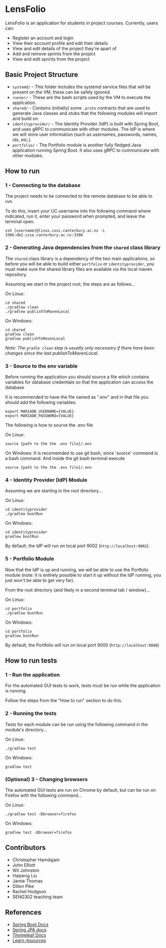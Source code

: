 # LensFolio

LensFolio is an application for students in project courses. Currently, users can:
- Register an account and login
- View their account profile and edit their details
- View and edit details of the project they're apart of
- Add and remove sprints from the project
- View and edit sprints from the project


## Basic Project Structure

- `systemd/` - This folder includes the systemd service files that will be present on the VM, these can be safely ignored.
- `runner/` - These are the bash scripts used by the VM to execute the application.
- `shared/` - Contains (initially) some `.proto` contracts that are used to generate Java classes and stubs that the following modules will import and build on.
- `identityprovider/` - The Identity Provider (IdP) is built with Spring Boot, and uses gRPC to communicate with other modules. The IdP is where we will store user information (such as usernames, passwords, names, ids, etc.).
- `portfolio/` - The Portfolio module is another fully fledged Java application running Spring Boot. It also uses gRPC to communicate with other modules.


## How to run

### 1 - Connecting to the database
The project needs to be connected to the remote database to be able to run. 

To do this, insert your UC username into the following command where indicated, run it, enter your password when prompted, and leave the terminal open.
```
ssh [username]@linux.cosc.canterbury.ac.nz -L 3306:db2.csse.canterbury.ac.nz:3306
```

### 2 - Generating Java dependencies from the `shared` class library
The `shared` class library is a dependency of the two main applications, so before you will be able to build either `portfolio` or `identityprovider`, you must make sure the shared library files are available via the local maven repository.

Assuming we start in the project root, the steps are as follows...

On Linux: 
```
cd shared
./gradlew clean
./gradlew publishToMavenLocal
```

On Windows:
```
cd shared
gradlew clean
gradlew publishToMavenLocal
```

*Note: The `gradle clean` step is usually only necessary if there have been changes since the last publishToMavenLocal.*

### 3 - Source to the env variable
Before running the application you should source a file which contains variables for database credentials so that the application can access the database

It is recommended to have the file named as ".env" and in that file you should add the following variables:
```
export MARIADB_USERNAME={VALUE}
export MARIADB_PASSWORD={VALUE}
```

The following is how to sourve the .env file

On Linux:
```
source {path to the the .env file}/.env
```

On Windows:
It is recomemded to use git bash, since 'source' command is a bash command.
And inside the git bash terminal execute
```
source {path to the the .env file}/.env
```

### 4 - Identity Provider (IdP) Module
Assuming we are starting in the root directory...

On Linux:
```
cd identityprovider
./gradlew bootRun
```

On Windows:
```
cd identityprovider
gradlew bootRun
```

By default, the IdP will run on local port 9002 (`http://localhost:9002`).

### 5 - Portfolio Module
Now that the IdP is up and running, we will be able to use the Portfolio module (note: it is entirely possible to start it up without the IdP running, you just won't be able to get very far).

From the root directory (and likely in a second terminal tab / window)...

On Linux:
```
cd portfolio
./gradlew bootRun
```

On Windows:
```
cd portfolio
gradlew bootRun
```

By default, the Portfolio will run on local port 9000 (`http://localhost:9000`)

## How to run tests

### 1 - Run the application
For the automated GUI tests to work, tests must be run while the application is running.

Follow the steps from the "How to run" section to do this.

### 2 - Running the tests
Tests for each module can be run using the following command in the module's directory...

On Linux:
```
./gradlew test
```

On Windows:
```
gradlew test
```

### (Optional) 3 - Changing browsers
The automated GUI tests are run on Chrome by default, but can be run on Firefox with the following command... 

On Linux:
```
./gradlew test -Dbrowser=firefox
```

On Windows:
```
gradlew test -Dbrowser=firefox
```

## Contributors
- Christopher Hamdajani
- John Elliott
- Wil Johnston
- Haipeng Liu
- Jamie Thomas
- Dillon Pike
- Rachel Hodgson
- SENG302 teaching team

## References

- [Spring Boot Docs](https://docs.spring.io/spring-boot/docs/current/reference/htmlsingle/)
- [Spring JPA docs](https://docs.spring.io/spring-data/jpa/docs/current/reference/html/)
- [Thymeleaf Docs](https://www.thymeleaf.org/documentation.html)
- [Learn resources](https://learn.canterbury.ac.nz/course/view.php?id=13269&section=9)

